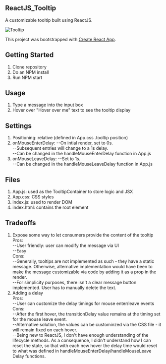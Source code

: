 ## ReactJS_Tooltip
A customizable tooltip built using ReactJS.

![Tooltip](https://github.com/hms15/ReactJS_Tooltip/blob/master/tooltip.png)

This project was bootstrapped with [Create React App](https://github.com/facebookincubator/create-react-app).

## Getting Started
1. Clone repository
2. Do an NPM install
3. Run NPM start

## Usage
1. Type a message into the input box
2. Hover over "Hover over me" text to see the tooltip display

## Settings
1. Positioning: relative (defined in App.css .tooltip position)
2. onMouseEnterDelay: 
    --On intial render, set to 0s.   
    --Subsequent entries will change to a 1s delay.  
    --Can be changed in the handleMouseEnterDelay function in App.js  
3. onMouseLeaveDelay:
    --Set to 1s.  
    --Can be changed in the handleMouseLeaveDelay function in App.js  

## Files 
1. App.js: used as the TooltipContainer to store logic and JSX
2. App.css: CSS styles
3. index.js: used to render DOM
4. index.html: contains the root element

## Tradeoffs

1. Expose some way to let consumers provide the content of the tooltip  
    Pros:  
        --User friendly: user can modify the message via UI  
        --Easy  
    Cons:  
        --Generally, tooltips are not implemented as such - they have a static message. Otherwise, alternative implementation would have been to make the message customizable via code by adding it as a prop in the render.  
        --For simplicity purposes, there isn't a clear message button implemented. User has to manually delete the text.  
2. Adding a delay  
    Pros:  
        --User can customize the delay timings for mouse enter/leave events  
    Cons:  
        --After the first hover, the transitionDelay value remains at the timing set for the mouse leave event.  
            --Alternative solution, the values can be custominzed via the CSS file - it will remain fixed on each hover.      
        --Being new to ReactJS, I don't have enough understanding of the lifecycle methods. As a consequence, I didn't understand how I can reset the state, so that with each new hover the delay time would reset to what was defined in handleMouseEnterDelay/handleMouseLeave Delay functions.  
